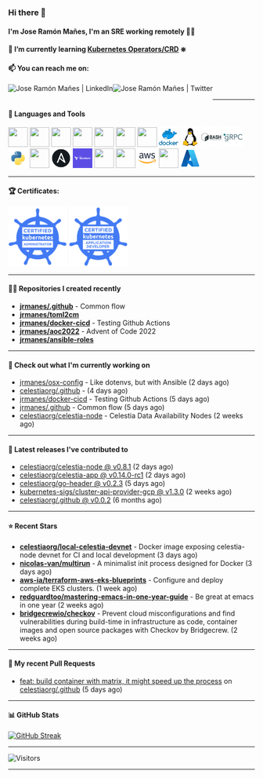 ### Hi there 👋

#### I'm Jose Ramón Mañes, I'm an SRE working remotely 👨‍💻

####  🌱 I’m currently learning [Kubernetes Operators/CRD](https://kubernetes.io/docs/concepts/extend-kubernetes/operator/) ⎈
####  📫 You can reach me on:

<a href="https://www.linkedin.com/in/joseramonmanesblasco/"><img align="left" alt="Jose Ramón Mañes | LinkedIn" height="32" src="https://img.shields.io/badge/linkedin-%230077B5.svg?&style=for-the-badge&logo=linkedin&logoColor=white"/></a>
<a href="https://twitter.com/jrmanes_"><img align="left" alt="Jose Ramón Mañes | Twitter" height="32" src="https://img.shields.io/badge/Twitter-1DA1F2?style=for-the-badge&logo=twitter&logoColor=white"/></a>
<br/>

---

#### 🔨 Languages and Tools
<p align="left">
<code><img width="40" height="40" src="https://go.dev/blog/go-brand/Go-Logo/PNG/Go-Logo_Blue.png"></code>
<code><img width="40" height="40" src="https://www.vectorlogo.zone/logos/kubernetes/kubernetes-icon.svg"></code>
<code><img width="40" height="40" src="https://cluster-api.sigs.k8s.io/images/introduction.svg"></code>
<code><img width="40" height="40" src="https://cncf-branding.netlify.app/img/projects/argo/icon/color/argo-icon-color.png"></code>
<code><img width="40" height="40" src="https://camo.githubusercontent.com/bd5b74426b7087fe4c8568458993dfff11001c3b9f0a2483e1da43650cbe0672/68747470733a2f2f7777772e766563746f726c6f676f2e7a6f6e652f6c6f676f732f697374696f696f2f697374696f696f2d69636f6e2e737667"></code>
<code><img width="40" height="40" src="https://avatars.githubusercontent.com/u/3380462?s=200&v=4"></code>
<code><img width="40" height="40" src="https://avatars.githubusercontent.com/u/49725059?s=200&v=4"></code>
<code><img width="40" height="40" src="https://github.com/github/explore/raw/main/topics/docker/docker.png"></code>
<code><img width="40" height="40" src="https://github.com/github/explore/raw/main/topics/linux/linux.png"></code>
<code><img width="40" height="40" src="https://github.com/github/explore/raw/main/topics/bash/bash.png"></code>
<code><img width="40" height="40" src="https://raw.githubusercontent.com/github/explore/main/topics/grpc/grpc.png"></code>
<code><img width="40" height="40" src="https://raw.githubusercontent.com/github/explore/main/topics/python/python.png"></code>
<code><img width="40" height="40" src="https://miqh.gallerycdn.vsassets.io/extensions/miqh/vscode-language-rust/0.14.0/1536151476041/Microsoft.VisualStudio.Services.Icons.Default"></code>
<code><img width="40" height="40" src="https://github.com/github/explore/raw/main/topics/ansible/ansible.png"></code>
<code><img width="40" height="40" src="https://raw.githubusercontent.com/github/explore/80688e429a7d4ef2fca1e82350fe8e3517d3494d/topics/terraform/terraform.png"></code>
<code><img width="40" height="40" src="https://www.vectorlogo.zone/logos/vagrantup/vagrantup-icon.svg"></code>
<code><img width="40" height="40" src="https://avatars.githubusercontent.com/u/10203055?s=200&v=4"></code>
<code><img width="40" height="40" src="https://github.com/github/explore/raw/main/topics/aws/aws.png"></code>
<code><img width="40" height="40" src="https://www.vectorlogo.zone/logos/google_cloud/google_cloud-icon.svg"></code>
<code><img width="40" height="40" src="https://raw.githubusercontent.com/github/explore/80688e429a7d4ef2fca1e82350fe8e3517d3494d/topics/azure/azure.png"></code>
</p>

---

#### 🏆 Certificates:

<a href="https://www.credly.com/badges/bbcfc5a2-085d-4661-b385-0ce108904e8c/public_url"><img alt="CKA" width="120" height="120" src="https://raw.githubusercontent.com/cncf/artwork/master/other/cka/color/kubernetes-cka-color.png"/></a>
<a href="https://www.credly.com/badges/bbcfc5a2-085d-4661-b385-0ce108904e8c/public_url"><img alt="CKAD" width="120" height="120" src="https://raw.githubusercontent.com/cncf/artwork/master/other/ckad/color/kubernetes-ckad-color.png"/></a>

---

#### 👨‍💻 Repositories I created recently
- **[jrmanes/.github](https://github.com/jrmanes/.github)** - Common flow
- **[jrmanes/toml2cm](https://github.com/jrmanes/toml2cm)**
- **[jrmanes/docker-cicd](https://github.com/jrmanes/docker-cicd)** - Testing Github Actions
- **[jrmanes/aoc2022](https://github.com/jrmanes/aoc2022)** - Advent of Code 2022
- **[jrmanes/ansible-roles](https://github.com/jrmanes/ansible-roles)**

---

#### 👷 Check out what I'm currently working on


- [jrmanes/osx-config](https://github.com/jrmanes/osx-config) - Like dotenvs, but with Ansible (2 days ago)
- [celestiaorg/.github](https://github.com/celestiaorg/.github) -  (4 days ago)
- [jrmanes/docker-cicd](https://github.com/jrmanes/docker-cicd) - Testing Github Actions (5 days ago)
- [jrmanes/.github](https://github.com/jrmanes/.github) - Common flow (5 days ago)
- [celestiaorg/celestia-node](https://github.com/celestiaorg/celestia-node) - Celestia Data Availability Nodes (2 weeks ago)

---

#### 🚀 Latest releases I've contributed to


- [celestiaorg/celestia-node @ v0.8.1](https://github.com/celestiaorg/celestia-node/releases/tag/v0.8.1) (2 days ago)
- [celestiaorg/celestia-app @ v0.14.0-rc1](https://github.com/celestiaorg/celestia-app/releases/tag/v0.14.0-rc1) (2 days ago)
- [celestiaorg/go-header @ v0.2.3](https://github.com/celestiaorg/go-header/releases/tag/v0.2.3) (5 days ago)
- [kubernetes-sigs/cluster-api-provider-gcp @ v1.3.0](https://github.com/kubernetes-sigs/cluster-api-provider-gcp/releases/tag/v1.3.0) (2 weeks ago)
- [celestiaorg/.github @ v0.0.2](https://github.com/celestiaorg/.github/releases/tag/v0.0.2) (6 months ago)

---

#### ⭐ Recent Stars


- **[celestiaorg/local-celestia-devnet](https://github.com/celestiaorg/local-celestia-devnet)** - Docker image exposing celestia-node devnet for CI and local development (3 days ago)
- **[nicolas-van/multirun](https://github.com/nicolas-van/multirun)** - A minimalist init process designed for Docker (3 days ago)
- **[aws-ia/terraform-aws-eks-blueprints](https://github.com/aws-ia/terraform-aws-eks-blueprints)** - Configure and deploy complete EKS clusters. (1 week ago)
- **[redguardtoo/mastering-emacs-in-one-year-guide](https://github.com/redguardtoo/mastering-emacs-in-one-year-guide)** - Be great at emacs in one year (2 weeks ago)
- **[bridgecrewio/checkov](https://github.com/bridgecrewio/checkov)** - Prevent cloud misconfigurations and find vulnerabilities during build-time in infrastructure as code, container images and open source packages with Checkov by Bridgecrew. (2 weeks ago)

---

#### 🔨 My recent Pull Requests


- [feat: build container with matrix, it might speed up the process](https://github.com/celestiaorg/.github/pull/43) on [celestiaorg/.github](https://github.com/celestiaorg/.github) (5 days ago)

---

#### 📊 GitHub Stats

[![GitHub Streak](https://github-readme-streak-stats.herokuapp.com?user=jrmanes&theme=tokyonight&date_format=M%20j%5B%2C%20Y%5D)](https://git.io/streak-stats) 

--- 

![Visitors](https://visitor-badge.glitch.me/badge?page_id=github/jrmanes)

---
